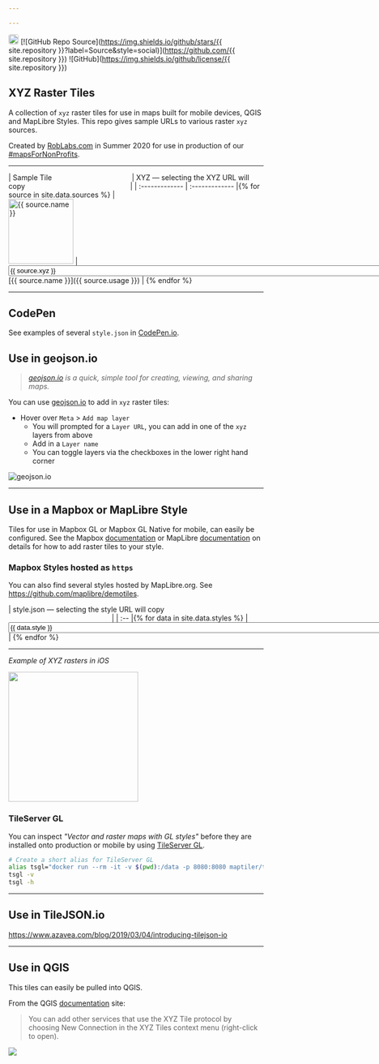 ```yaml
---

---
```


[<img src="https://avatars.githubusercontent.com/u/118112" style="border-radius:4px" width="20" />](https://roblabs.com)
[![GitHub Repo Source](https://img.shields.io/github/stars/{{ site.repository }}?label=Source&style=social)](https://github.com/{{ site.repository }})
![GitHub](https://img.shields.io/github/license/{{ site.repository }})

## XYZ Raster Tiles

A collection of `xyz` raster tiles for use in maps built for mobile devices, QGIS and MapLibre Styles.  This repo gives sample URLs to various raster `xyz` sources.

Created by [RobLabs.com](https://roblabs.com) in Summer 2020 for use in production of our [#mapsForNonProfits](https://twitter.com/hashtag/mapsForNonProfits).

---

| Sample Tile <img width=150/> | XYZ — selecting the XYZ URL will copy <img width=200/> |
| :-------------  | :------------- |{% for source in site.data.sources %}
| <br><img width="128px" alt="{{ source.name }}" src="{{ source.sample }}"> | <input style="width: 250%" onclick="this.select(); document.execCommand('copy');" type='text' value='{{ source.xyz }}'/> <br> [{{ source.name }}]({{ source.usage }}) | {% endfor %}

---

## CodePen

See examples of several `style.json` in [CodePen.io](https://codepen.io/roblabs/pen/JjXXMLz).

## Use in geojson.io

> *[geojson.io](https://geojson.io) is a quick, simple tool for creating, viewing, and sharing maps.*

You can use [geojson.io](https://geojson.io) to add in `xyz` raster tiles:

* Hover over `Meta` > `Add map layer`
  * You will prompted for a `Layer URL`, you can add in one of the `xyz` layers from above
  * Add in a `Layer name`
  * You can toggle layers via the checkboxes in the lower right hand corner

![geojson.io](https://user-images.githubusercontent.com/118112/89742168-624ffb80-da4c-11ea-9a9f-8a8e6ce786b0.gif)

---   

## Use in a Mapbox or MapLibre Style

Tiles for use in Mapbox GL or Mapbox GL Native for mobile, can easily be configured.  See the Mapbox [documentation](https://docs.mapbox.com/mapbox-gl-js/style-spec/sources/#raster) or MapLibre [documentation](https://maplibre.org/maplibre-gl-js-docs/example/map-tiles/) on details for how to add raster tiles to your style.

### Mapbox Styles hosted as `https`

You can also find several styles hosted by MapLibre.org.  See <https://github.com/maplibre/demotiles>.

| style.json — selecting the style URL will copy <img width=200/> |
| :-- |{% for data in site.data.styles %}
| <input style="width: 150%" onclick="this.select(); document.execCommand('copy');" type='text' value='{{ data.style }}'/> | {% endfor %}

---

*Example of XYZ rasters in iOS*

<img src="https://user-images.githubusercontent.com/118112/135372760-578dfe9a-4688-4fb1-a69f-58f05de34225.gif" width="256px%">

### TileServer GL

You can inspect *"Vector and raster maps with GL styles"* before they are installed onto production or  mobile by using [TileServer GL](https://maptiler-tileserver.readthedocs.io).


```bash
# Create a short alias for TileServer GL
alias tsgl="docker run --rm -it -v $(pwd):/data -p 8080:8080 maptiler/tileserver-gl"
tsgl -v
tsgl -h
```

---

## Use in TileJSON.io

<https://www.azavea.com/blog/2019/03/04/introducing-tilejson-io>

---

## Use in QGIS

This tiles can easily be pulled into QGIS.

From the QGIS [documentation](https://docs.qgis.org/3.10/en/docs/user_manual/managing_data_source/opening_data.html#using-xyz-tile-services) site:  

> You can add other services that use the XYZ Tile protocol by choosing New Connection in the XYZ Tiles context menu (right-click to open).

![](https://docs.qgis.org/3.10/en/_images/xyz_tiles_dialog_osm.png)
